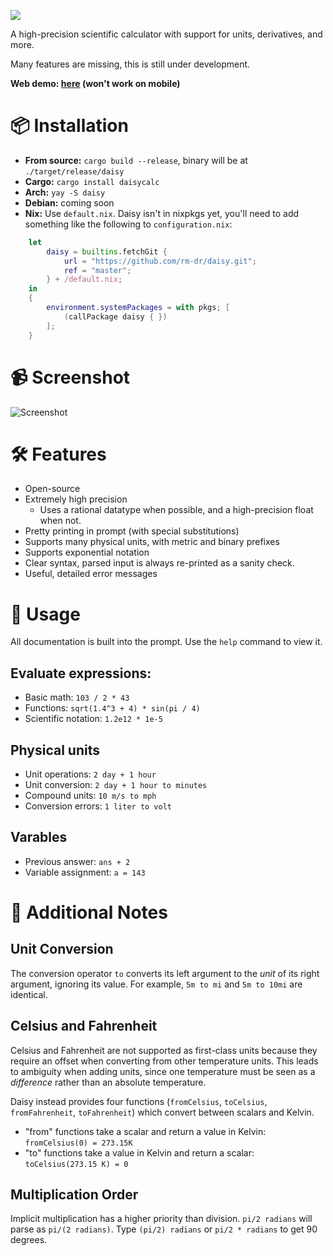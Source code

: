 ![](./server/site/resources/readme-banner.png)

A high-precision scientific calculator with support for units, derivatives, and more.

Many features are missing, this is still under development.

**Web demo: [here](https://daisy.betalupi.com) (won't work on mobile)**

# 📦 Installation
 - **From source:** `cargo build --release`, binary will be at `./target/release/daisy`
 - **Cargo:** `cargo install daisycalc`
 - **Arch:** `yay -S daisy`
 - **Debian:** coming soon
 - **Nix:** Use `default.nix`. Daisy isn't in nixpkgs yet, you'll need to add something like the following to `configuration.nix`:

```nix
	let
		daisy = builtins.fetchGit {
			url = "https://github.com/rm-dr/daisy.git";
			ref = "master";
		} + /default.nix;
	in
	{
		environment.systemPackages = with pkgs; [
			(callPackage daisy { })
		];
	}
```

# 📹 Screenshot

![Screenshot](https://github.com/rm-dr/daisy/assets/96270320/cc71887a-0fde-46b2-a13b-96b05098b158)

# 🛠️ Features
 - Open-source
 - Extremely high precision
	 - Uses a rational datatype when possible, and a high-precision float when not.
 - Pretty printing in prompt (with special substitutions)
 - Supports many physical units, with metric and binary prefixes
 - Supports exponential notation
 - Clear syntax, parsed input is always re-printed as a sanity check.
 - Useful, detailed error messages


# 📑 Usage

All documentation is built into the prompt. Use the `help` command to view it.

## Evaluate expressions:
 - Basic math: ``103 / 2 * 43``
 - Functions: ``sqrt(1.4^3 + 4) * sin(pi / 4)``
 - Scientific notation: ``1.2e12 * 1e-5``

## Physical units
 - Unit operations: ``2 day + 1 hour``
 - Unit conversion: ``2 day + 1 hour to minutes``
 - Compound units: ``10 m/s to mph``
 - Conversion errors: ``1 liter to volt``

## Varables
 - Previous answer: `ans + 2`
 - Variable assignment: `a = 143`


# 🌹 Additional Notes

## Unit Conversion

The conversion operator `to` converts its left argument to the *unit* of its right argument, ignoring its value. For example, `5m to mi` and `5m to 10mi` are identical.


## Celsius and Fahrenheit

Celsius and Fahrenheit are not supported as first-class units because they require an offset when converting from other temperature units. This leads to ambiguity when adding units, since one temperature must be seen as a *difference* rather than an absolute temperature.

Daisy instead provides four functions (`fromCelsius`, `toCelsius`, `fromFahrenheit`, `toFahrenheit`) which convert between scalars and Kelvin.
 - "from" functions take a scalar and return a value in Kelvin: `fromCelsius(0) = 273.15K`
 - "to" functions take a value in Kelvin and return a scalar: `toCelsius(273.15 K) = 0`


## Multiplication Order

Implicit multiplication has a higher priority than division. `pi/2 radians` will parse as `pi/(2 radians)`. Type `(pi/2) radians` or `pi/2 * radians` to get 90 degrees.
